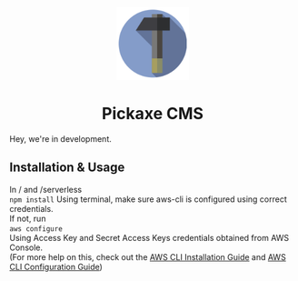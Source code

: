 <!-- Logo -->
<p align="center">
  <a href="https://react.semantic-ui.com">
    <img height="128" width="128" src="https://github.com/PickaxeCMS/pickaxecms/blob/master/pickaxeLogo.png">
  </a>
</p>

<!-- Name -->
<h1 align="center">
  <a>Pickaxe CMS</a>
</h1>

Hey, we're in development.

## Installation & Usage

In / and /serverless     
`
npm install
`
Using terminal, make sure aws-cli is configured using correct credentials.    
If not, run      
`
aws configure
`     
Using Access Key and Secret Access Keys credentials obtained from AWS Console.   
(For more help on this, check out the <a href="http://docs.aws.amazon.com/cli/latest/userguide/installing.html">AWS CLI Installation Guide</a> and <a href="http://docs.aws.amazon.com/cli/latest/userguide/cli-chap-getting-started.html#cli-quick-configuration"> AWS CLI Configuration Guide</a>)     
